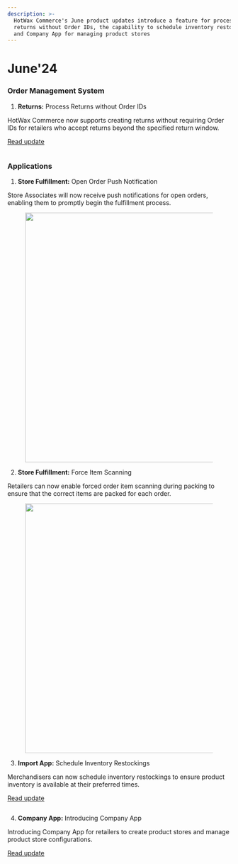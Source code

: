 ```yaml
---
description: >-
  HotWax Commerce's June product updates introduce a feature for processing
  returns without Order IDs, the capability to schedule inventory restocking,
  and Company App for managing product stores
---
```


# June'24

### Order Management System

1. **Returns:** Process Returns without Order IDs

HotWax Commerce now supports creating returns without requiring Order IDs for retailers who accept returns beyond the specified return window.

[Read update](https://www.hotwax.co/product-updates/process-returns-without-order-ids)

<figure><img src="https://www.hotwax.co/hubfs/Return.png" alt=""><figcaption></figcaption></figure>

### Applications

1. **Store Fulfillment:** Open Order Push Notification

Store Associates will now receive push notifications for open orders, enabling them to promptly begin the fulfillment process.

<figure><img src="https://www.hotwax.co/hs-fs/hubfs/BOPIS%20Notification.png?width=1808&#x26;height=1214&#x26;name=BOPIS%20Notification.png" alt="" width="563"><figcaption></figcaption></figure>

2. **Store Fulfillment:** Force Item Scanning

Retailers can now enable forced order item scanning during packing to ensure that the correct items are packed for each order.

<figure><img src="https://www.hotwax.co/hs-fs/hubfs/force%20scanning.png?width=1200&#x26;height=415&#x26;name=force%20scanning.png" alt="" width="563"><figcaption></figcaption></figure>



3. **Import App:** Schedule Inventory Restockings

Merchandisers can now schedule inventory restockings to ensure product inventory is available at their preferred times.

[Read update](https://www.hotwax.co/product-updates/schedule-inventory-restocking)

<figure><img src="https://www.hotwax.co/hubfs/Import.png" alt=""><figcaption></figcaption></figure>

4. **Company App:** Introducing Company App

Introducing Company App for retailers to create product stores and manage product store configurations.

[Read update](https://www.hotwax.co/product-updates/introducing-company-app)

<figure><img src="https://www.hotwax.co/hubfs/company%20app.png" alt=""><figcaption></figcaption></figure>
